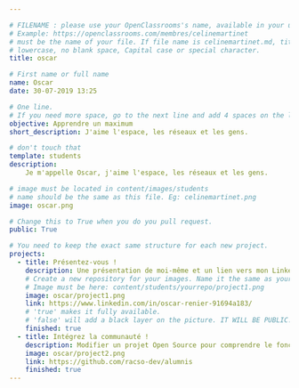 ```yaml
---

# FILENAME : please use your OpenClassrooms's name, available in your url.
# Example: https://openclassrooms.com/membres/celinemartinet
# must be the name of your file. If file name is celinemartinet.md, title is celinemartinet.
# lowercase, no blank space, Capital case or special character.
title: oscar

# First name or full name
name: Oscar
date: 30-07-2019 13:25

# One line.
# If you need more space, go to the next line and add 4 spaces on the left, as in 'description'.
objective: Apprendre un maximum
short_description: J'aime l'espace, les réseaux et les gens.

# don't touch that
template: students
description:
    Je m'appelle Oscar, j'aime l'espace, les réseaux et les gens.

# image must be located in content/images/students
# name should be the same as this file. Eg: celinemartinet.png
image: oscar.png

# Change this to True when you do you pull request.
public: True

# You need to keep the exact same structure for each new project.
projects:
  - title: Présentez-vous !
    description: Une présentation de moi-même et un lien vers mon LinkedIn.
    # Create a new repository for your images. Name it the same as your nickname and profile picture.
    # Image must be here: content/students/yourrepo/project1.png
    image: oscar/project1.png
    link: https://www.linkedin.com/in/oscar-renier-91694a183/
    # 'true' makes it fully available.
    # 'false' will add a black layer on the picture. IT WILL BE PUBLIC!
    finished: true
  - title: Intégrez la communauté !
    description: Modifier un projet Open Source pour comprendre le fonctionnement de Git, de Github et des pull requests.
    image: oscar/project2.png
    link: https://github.com/racso-dev/alumnis
    finished: true
---
```

